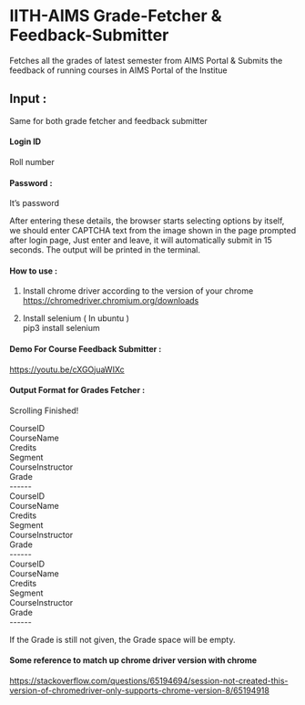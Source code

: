 # IITH-AIMS Grade-Fetcher & Feedback-Submitter
Fetches all the grades of latest semester from AIMS Portal
&  Submits the feedback of running courses in AIMS Portal of the Institue


## Input :
Same for both grade fetcher and feedback submitter
#### Login ID    
Roll number
#### Password : 		              
It’s password

After entering these details, the browser starts selecting options by itself, we should enter CAPTCHA text from the image shown in the page prompted after login page, Just enter and leave, it will automatically submit in 15 seconds.
The output will be printed in the terminal. 



#### How to use :

1. Install chrome driver according to the version of your chrome   
https://chromedriver.chromium.org/downloads

2. Install selenium ( In ubuntu )  
pip3 install selenium

#### Demo For Course Feedback Submitter :  
https://youtu.be/cXGOjuaWIXc

#### Output Format for Grades Fetcher :

Scrolling Finished!

CourseID  
CourseName  
Credits  
Segment  
CourseInstructor  
Grade  
\------  
CourseID  
CourseName  
Credits  
Segment  
CourseInstructor  
Grade  
\------  
CourseID  
CourseName  
Credits  
Segment  
CourseInstructor  
Grade  
\------  
  
If the Grade is still not given, the Grade space will be empty.  
 

#### Some reference to match up chrome driver version with chrome ####  
https://stackoverflow.com/questions/65194694/session-not-created-this-version-of-chromedriver-only-supports-chrome-version-8/65194918
